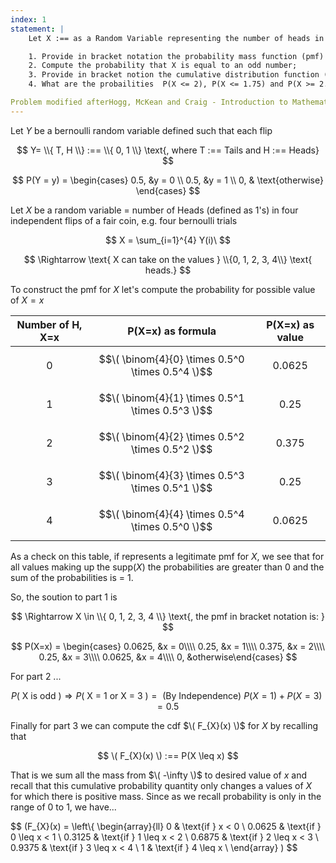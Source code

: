 ```yaml
---
index: 1
statement: |
    Let X :== as a Random Variable representing the number of heads in four independent flips of a fair coin.

    1. Provide in bracket notation the probability mass function (pmf) of X;
    2. Compute the probability that X is equal to an odd number;
    3. Provide in bracket notion the cumulative distribution function (cdf) of X
    4. What are the probailities  P(X <= 2), P(X <= 1.75) and P(X >= 2.3)

Problem modified afterHogg, McKean and Craig - Introduction to Mathematical Statistics     
---
```

Let $Y$ be a bernoulli random variable defined such that each flip

$$   
Y= \\{ T, H \\} :== \\{ 0, 1 \\} \text{, where T :== Tails and H :== Heads}
$$


$$
P(Y = y) = 
\begin{cases} 
0.5, &y = 0 \\
0.5, &y = 1 \\
0, & \text{otherwise} 
\end{cases}
$$

Let $X$ be a random variable =  number of Heads (defined as 1's) in four independent flips of a fair coin, e.g. four bernoulli trials

$$ 
X = \sum_{i=1}^{4} Y(i)\
$$

$$
\Rightarrow \text{ X can take on the values } \\{0, 1, 2, 3, 4\\} \text{ heads.}
$$

To construct the pmf for $X$ let's compute the probability for possible value of $X = x$

<div align="center">
    
| Number of H, X=x |  P(X=x) as formula    | P(X=x) as value |
|:----------------:|:---------------------:|:---------------:|
|        0         |$$\( \binom{4}{0} \times 0.5^0 \times 0.5^4 \)$$|   0.0625    |
|        1         |$$\( \binom{4}{1} \times 0.5^1 \times 0.5^3 \)$$|   0.25      |
|        2         |$$\( \binom{4}{2} \times 0.5^2 \times 0.5^2 \)$$|   0.375     |
|        3         |$$\( \binom{4}{3} \times 0.5^3 \times 0.5^1 \)$$|   0.25      |
|        4         |$$\( \binom{4}{4} \times 0.5^4 \times 0.5^0 \)$$|   0.0625    |


</div>

As a check on this table, if represents a legitimate pmf for $X$, we see that for all values making up the supp($X$) the probabilities are greater than 0 and the sum of the probabilities is = 1.

So, the soution to part 1 is

$$
\Rightarrow  X \in \\{ 0, 1, 2, 3, 4 \\} \text{, the pmf in bracket notation is: }
$$

$$
P(X=x) = \begin{cases} 0.0625, &x = 0\\\\ 0.25, &x = 1\\\\ 0.375, &x = 2\\\\ 0.25, &x = 3\\\\ 0.0625, &x = 4\\\\ 0, &otherwise\end{cases}
$$

For part 2 ...

$$
P(\text{ X is odd }) \Rightarrow P(\text{ X = 1 or X = 3 }) =
\text{ (By Independence)  } P(X = 1) + P( X = 3)  = 0.5
$$

Finally for part 3 we can compute the cdf $\( F_{X}(x) \)$ for $X$ by recalling that

$$ 
\( F_{X}(x) \) :== P(X \leq x)
$$

That is we sum all the mass from $\( -\infty \)$ to desired value of $x$ and recall that this cumulative probability quantity only changes a values of $X$ for which there is positive mass. Since as we recall probability is only in the range of 0 to 1, we have... 

$$
\(F_{X}(x) = \left\\{
\begin{array}{ll}
0 & \text{if } x < 0 \\
0.0625 & \text{if } 0 \leq x < 1 \\
0.3125 & \text{if } 1 \leq x < 2 \\
0.6875 & \text{if } 2 \leq x < 3 \\
0.9375 & \text{if } 3 \leq x < 4 \\
1 & \text{if } 4 \leq x \\
\end{array} \)
$$
